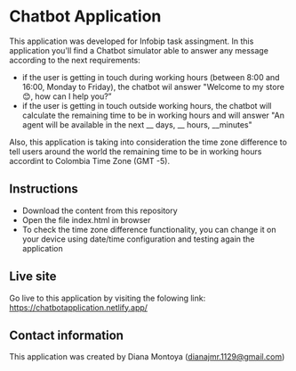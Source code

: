 # Chatbot Application
This application was developed for Infobip task assingment. In this application you'll find a Chatbot simulator able to answer any message according to the next requirements: 
* if the user is getting in touch during working hours (between 8:00 and 16:00, Monday to Friday), the chatbot wil answer "Welcome to my store 😊, how can I help you?”
* if the user is getting in touch outside working hours, the chatbot will calculate the remaining time to be in working hours and will answer "An agent will be available in the next __ days, __ hours, __minutes"

Also, this application is taking into consideration the time zone difference to tell users around the world the remaining time to be in working hours accordint to Colombia Time Zone (GMT -5). 

## Instructions

* Download the content from this repository 
* Open the file index.html in browser
* To check the time zone difference functionality, you can change it on your device using date/time configuration and testing again the application


## Live site
Go live to this application by visiting the folowing link: https://chatbotapplication.netlify.app/

## Contact information
This application was created by Diana Montoya (dianajmr.1129@gmail.com)


